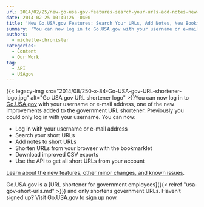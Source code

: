 ```yaml
---
url: 2014/02/25/new-go-usa-gov-features-search-your-urls-add-notes-new-bookmarklet-and-more.md
date: 2014-02-25 10:49:26 -0400
title: 'New Go.USA.gov Features: Search Your URLs, Add Notes, New Bookmarklet, and More'
summary: 'You can now log in to Go.USA.gov with your username or e-mail address, one of the  new improvements added to the government URL shortener. Previously you could only log in with your username. You can now: Log in with your username or e-mail address Search your short'
authors:
  - michelle-chronister
categories:
  - Content
  - Our Work
tag:
  - API
  - USAgov
---
```


{{< legacy-img src="2014/08/250-x-84-Go-USA-gov-URL-shortener-logo.jpg" alt="Go USA gov URL shortener logo" >}}You can now log in to [Go.USA.gov](https://go.usa.gov/) with your username or e-mail address, one of the  new improvements added to the government URL shortener. Previously you could only log in with your username. You can now:

  * Log in with your username or e-mail address
  * Search your short URLs
  * Add notes to short URLs
  * Shorten URLs from your browser with the bookmarklet
  * Download improved CSV exports
  * Use the API to get all short URLs from your account

[Learn about the new features, other minor changes, and known issues](http://go.usa.gov/node/121).

Go.USA.gov is a [URL shortener for government employees]({{< relref "usa-gov-short-urls.md" >}}) and only shortens government URLs. Haven&#8217;t signed up? Visit Go.USA.gov to [sign up](https://go.usa.gov/) now.